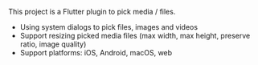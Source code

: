 This project is a Flutter plugin to pick media / files.

- Using system dialogs to pick files, images and videos
- Support resizing picked media files (max width, max height, preserve ratio, image quality)
- Support platforms: iOS, Android, macOS, web
